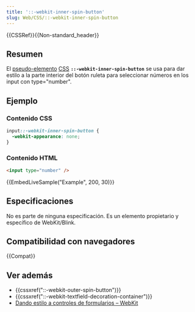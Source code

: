 ```yaml
---
title: '::-webkit-inner-spin-button'
slug: Web/CSS/::-webkit-inner-spin-button
---
```


{{CSSRef}}{{Non-standard_header}}

## Resumen

El [pseudo-elemento](/es/docs/Web/CSS/Pseudo-elements) [CSS](/es/docs/Web/CSS) **`::-webkit-inner-spin-button`** se usa para dar estilo a la parte interior del botón ruleta para seleccionar números en los input con type="number".

## Ejemplo

### Contenido CSS

```css
input::-webkit-inner-spin-button {
  -webkit-appearance: none;
}
```

### Contenido HTML

```html
<input type="number" />
```

{{EmbedLiveSample("Example", 200, 30)}}

## Especificaciones

No es parte de ninguna especificación. Es un elemento propietario y específico de WebKit/Blink.

## Compatibilidad con navegadores

{{Compat}}

## Ver además

- {{cssxref("::-webkit-outer-spin-button")}}
- {{cssxref("::-webkit-textfield-decoration-container")}}
- [Dando estilo a controles de formularios – WebKit](http://trac.webkit.org/wiki/Styling%20Form%20Controls#inputelement)

